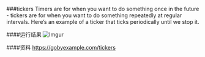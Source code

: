 ###tickers
Timers are for when you want to do something once in the future - tickers are for when you want to do something repeatedly at regular intervals. Here’s an example of a ticker that ticks periodically until we stop it.

####运行结果
![Imgur](http://i.imgur.com/xhoR62P.png)

####资料
https://gobyexample.com/tickers